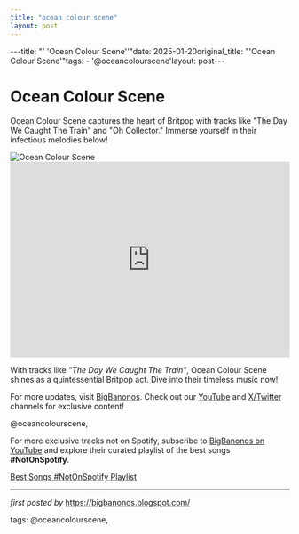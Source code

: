 ```yaml
---
title: "ocean colour scene"
layout: post
---
```

---title: "' 'Ocean Colour Scene''"date: 2025-01-20original_title: "'Ocean Colour Scene'"tags:  - '@oceancolourscene'layout: post---<h1 >Ocean Colour Scene</h1> <p >Ocean Colour Scene captures the heart of Britpop with tracks like "The Day We Caught The Train" and "Oh Collector." Immerse yourself in their infectious melodies below!</p> <div > <img src="https://i.scdn.co/image/ab67616d0000b273b22cc93bb7b38bc8e9b861b3" alt="Ocean Colour Scene" /></div> <div > <iframe src="https://open.spotify.com/embed/playlist/3VfkBDEGy90iN5mEv3DYNV?utm_source=generator" width="100%" height="352" frameborder="0" allowfullscreen="" allow="autoplay; clipboard-write; encrypted-media; fullscreen; picture-in-picture" loading="lazy"></iframe></div> <div> <p>With tracks like <em>"The Day We Caught The Train"</em>, Ocean Colour Scene shines as a quintessential Britpop act. Dive into their timeless music now!</p></div> <div > <p>For more updates, visit <a href="https://bigbanonos.blogspot.com/" target="_blank">BigBanonos</a>. Check out our <a href="https://www.youtube.com/@BigBanonos" target="_blank">YouTube</a> and <a href="https://x.com/bigbanonos" target="_blank">X/Twitter</a> channels for exclusive content!</p></div> @oceancolourscene,<!--Subscribe and Playlist Links--><div>    <p>For more exclusive tracks not on Spotify, subscribe to <a href="https://www.youtube.com/@BigBanonos" target="_blank">BigBanonos on YouTube</a> and explore their curated playlist of the best songs <strong>#NotOnSpotify</strong>.</p>    <p><a href="https://www.youtube.com/playlist?list=PLtuNtuTatqI0kFahUCbtbfenC_ET5O_tr" target="_blank">Best Songs #NotOnSpotify Playlist<br /></a></p></div><hr /><p><em>first posted by</em> <a href="https://bigbanonos.blogspot.com/" rel="noopener" target="_new">https://bigbanonos.blogspot.com/</a></p><p>tags: @oceancolourscene,</p>